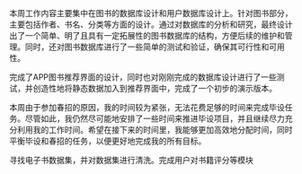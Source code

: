 本周工作内容主要集中在图书的数据库设计和用户数据库设计上。针对图书部分，主要包括作者、书名、分类等方面的设计。通过对数据库的分析和研究，最终设计出了一个简单、明了且具有一定拓展性的图书数据库的结构，方便后续的维护和管理。同时，还对图书数据库进行了一些简单的测试和验证，确保其可行性和可用性。

完成了APP图书推荐界面的设计，同时也对刚刚完成的数据库设计进行了一些测试，并创造性地将静态数据加入到推荐界面中，完成了一个初步的演示版本。

本周由于参加春招的原因，我的时间较为紧张，无法花费足够的时间来完成毕设任务。尽管如此，我仍然尽可能地安排了一些时间来推进毕设项目，并且继续尽力充分利用我的工作时间。希望在接下来的时间里，我能够更加高效地分配时间，同时平衡毕设和春招的任务，以便更好地完成我的所有目标。

寻找电子书数据集，并对数据集进行清洗。完成用户对书籍评分等模块